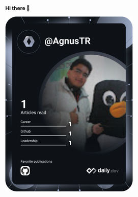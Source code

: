 ### Hi there 👋

<!--
**AgnusTR/AgnusTR** is a ✨ _special_ ✨ repository because its `README.md` (this file) appears on your GitHub profile.

Here are some ideas to get you started:

- 🔭 I’m currently working on ...
- 🌱 I’m currently learning ...
- 👯 I’m looking to collaborate on ...
- 🤔 I’m looking for help with ...
- 💬 Ask me about ...
- 📫 How to reach me: ...
- 😄 Pronouns: ...
- ⚡ Fun fact: ...
-->
<a href="https://app.daily.dev/AgnusTR"><img src="https://github.com/AgnusTR/AgnusTR/blob/main/devcard.svg" width="400" alt="Gabriel Gustavo Adolfo Escobar Ugarte's Dev Card"/></a>
